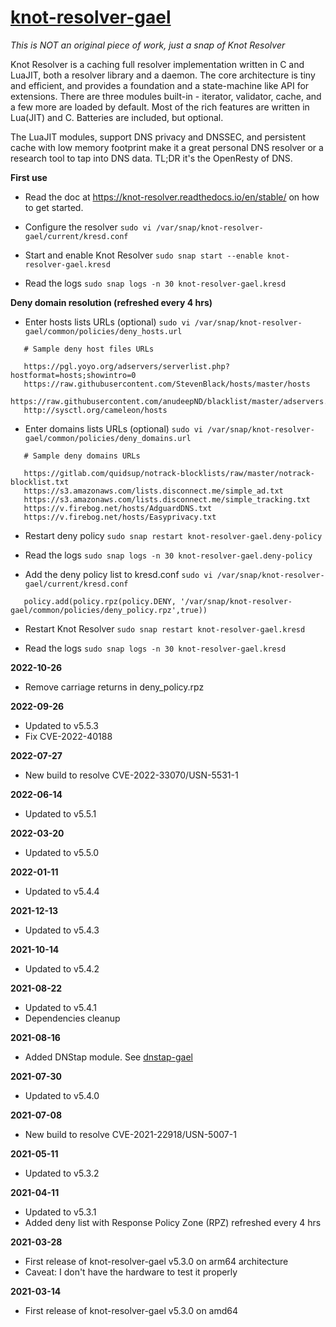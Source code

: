 # [knot-resolver-gael](https://snapcraft.io/knot-resolver-gael)

_This is NOT an original piece of work, just a snap of Knot Resolver_

Knot Resolver is a caching full resolver implementation written in C and LuaJIT, both a resolver library and a daemon. The core architecture is tiny and efficient, and provides a foundation and a state-machine like API for extensions. There are three modules built-in - iterator, validator, cache, and a few more are loaded by default. Most of the rich features are written in Lua(JIT) and C. Batteries are included, but optional.

The LuaJIT modules, support DNS privacy and DNSSEC, and persistent cache with low memory footprint make it a great personal DNS resolver or a research tool to tap into DNS data. TL;DR it's the OpenResty of DNS.

**First use**

* Read the doc at https://knot-resolver.readthedocs.io/en/stable/ on how to get started.

* Configure the resolver
`sudo vi /var/snap/knot-resolver-gael/current/kresd.conf`

* Start and enable Knot Resolver
`sudo snap start --enable knot-resolver-gael.kresd`

* Read the logs
`sudo snap logs -n 30 knot-resolver-gael.kresd`

**Deny domain resolution (refreshed every 4 hrs)**

* Enter hosts lists URLs (optional)
`sudo vi /var/snap/knot-resolver-gael/common/policies/deny_hosts.url`

```
   # Sample deny host files URLs
   
   https://pgl.yoyo.org/adservers/serverlist.php?hostformat=hosts;showintro=0
   https://raw.githubusercontent.com/StevenBlack/hosts/master/hosts
   https://raw.githubusercontent.com/anudeepND/blacklist/master/adservers.txt
   http://sysctl.org/cameleon/hosts
```

* Enter domains lists URLs (optional)
`sudo vi /var/snap/knot-resolver-gael/common/policies/deny_domains.url`

```
   # Sample deny domains URLs
   
   https://gitlab.com/quidsup/notrack-blocklists/raw/master/notrack-blocklist.txt
   https://s3.amazonaws.com/lists.disconnect.me/simple_ad.txt
   https://s3.amazonaws.com/lists.disconnect.me/simple_tracking.txt
   https://v.firebog.net/hosts/AdguardDNS.txt
   https://v.firebog.net/hosts/Easyprivacy.txt
```

* Restart deny policy
`sudo snap restart knot-resolver-gael.deny-policy`

* Read the logs
`sudo snap logs -n 30 knot-resolver-gael.deny-policy`

* Add the deny policy list to kresd.conf
`sudo vi /var/snap/knot-resolver-gael/current/kresd.conf`

```
   policy.add(policy.rpz(policy.DENY, '/var/snap/knot-resolver-gael/common/policies/deny_policy.rpz',true))
```

* Restart Knot Resolver
`sudo snap restart knot-resolver-gael.kresd`

* Read the logs
`sudo snap logs -n 30 knot-resolver-gael.kresd`

**2022-10-26**

* Remove carriage returns in deny_policy.rpz

**2022-09-26**

* Updated to v5.5.3
* Fix CVE-2022-40188

**2022-07-27**

* New build to resolve CVE-2022-33070/USN-5531-1

**2022-06-14**

* Updated to v5.5.1

**2022-03-20**

* Updated to v5.5.0

**2022-01-11**

* Updated to v5.4.4

**2021-12-13**

* Updated to v5.4.3

**2021-10-14**

* Updated to v5.4.2

**2021-08-22**

* Updated to v5.4.1
* Dependencies cleanup

**2021-08-16**

* Added DNStap module. See [dnstap-gael](https://snapcraft.io/dnstap-gael)

**2021-07-30**

* Updated to v5.4.0

**2021-07-08**

* New build to resolve CVE-2021-22918/USN-5007-1

**2021-05-11**

* Updated to v5.3.2

**2021-04-11**

* Updated to v5.3.1
* Added deny list with Response Policy Zone (RPZ) refreshed every 4 hrs

**2021-03-28**

* First release of knot-resolver-gael v5.3.0 on arm64 architecture
* Caveat: I don't have the hardware to test it properly

**2021-03-14**

* First release of knot-resolver-gael v5.3.0 on amd64
